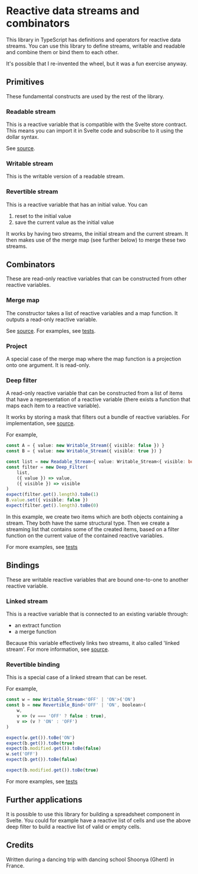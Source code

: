 # Reactive data streams and combinators

This library in TypeScript has definitions and operators for reactive data streams. You can use this library to define streams, writable and readable and combine them or bind them to each other.

It's possible that I re-invented the wheel, but it was a fun exercise anyway.

## Primitives

These fundamental constructs are used by the rest of the library.

### Readable stream

This is a reactive variable that is compatible with the Svelte store contract. This means you can import it in Svelte code and subscribe to it using the dollar syntax.

See [source](./lib/primitive/readable.ts).

### Writable stream

This is the writable version of a readable stream.

### Revertible stream

This is a reactive variable that has an initial value. You can

1. reset to the initial value
2. save the current value as the initial value

It works by having two streams, the initial stream and the current stream. It then makes use of the merge map (see further below) to merge these two streams.

## Combinators

These are read-only reactive variables that can be constructed from other reactive variables.

### Merge map

The constructor takes a list of reactive variables and a map function. It outputs a read-only reactive variable.

See [source](./lib/combinators/merge.ts). For examples, see [tests](./lib/combinators/merge.spec.ts).

### Project

A special case of the merge map where the map function is a projection onto one argument. It is read-only.

### Deep filter

A read-only reactive variable that can be constructed from a list of items that have a representation of a reactive variable (there exists a function that maps each item to a reactive variable).

It works by storing a mask that filters out a bundle of reactive variables. For implementation, see [source](./lib/combinators/deep_filter.ts).

For example,

```ts
const A = { value: new Writable_Stream({ visible: false }) }
const B = { value: new Writable_Stream({ visible: true }) }

const list = new Readable_Stream<{ value: Writable_Stream<{ visible: boolean }> }[]>([A, B])
const filter = new Deep_Filter(
    list,
    ({ value }) => value,
    ({ visible }) => visible
)
expect(filter.get().length).toBe(1)
B.value.set({ visible: false })
expect(filter.get().length).toBe(0)
```

In this example, we create two items which are both objects containing a stream. They both have the same structural type. Then we create a streaming list that contains some of the created items, based on a filter function on the current value of the contained reactive variables.

For more examples, see [tests](./lib/combinators/deep_filter.spec.ts)

## Bindings

These are writable reactive variables that are bound one-to-one to another reactive variable.

### Linked stream

This is a reactive variable that is connected to an existing variable through:

- an extract function
- a merge function

Because this variable effectively links two streams, it also called 'linked stream'. For more information, see [source](./lib/bindings/bind.ts).

### Revertible binding

This is a special case of a linked stream that can be reset.

For example,

```ts
const w = new Writable_Stream<'OFF' | 'ON'>('ON')
const b = new Revertible_Bind<'OFF' | 'ON', boolean>(
    w,
    v => (v === 'OFF' ? false : true),
    v => (v ? 'ON' : 'OFF')
)

expect(w.get()).toBe('ON')
expect(b.get()).toBe(true)
expect(b.modified.get()).toBe(false)
w.set('OFF')
expect(b.get()).toBe(false)

expect(b.modified.get()).toBe(true)
```

For more examples, see [tests](./lib/bindings/revertible_bind.spec.ts)

## Further applications

It is possible to use this library for building a spreadsheet component in Svelte. You could for example have a reactive list of cells and use the above deep filter to build a reactive list of valid or empty cells.

## Credits

Written during a dancing trip with dancing school Shoonya (Ghent) in France.
